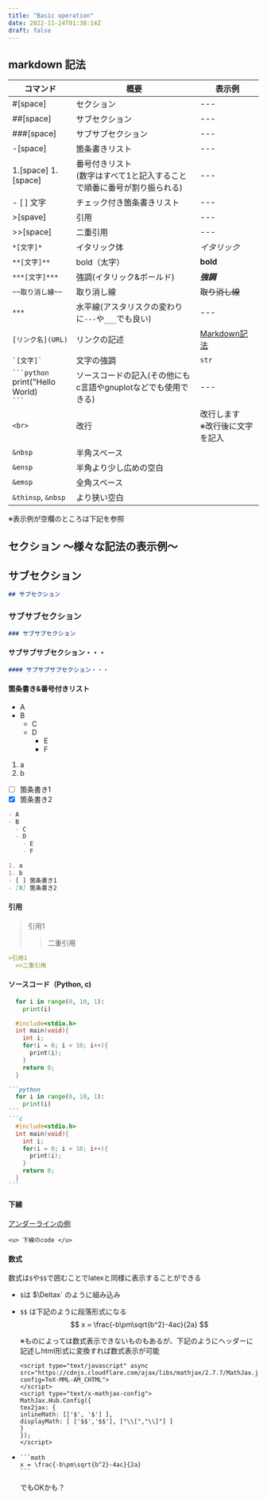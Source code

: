 ```yaml
---
title: "Basic operation"
date: 2022-11-24T01:38:14Z
draft: false
---
```


## markdown 記法
|コマンド|概要|表示例|
| --- | --- | --- |
|#[space]|セクション| --- |
|##[space]|サブセクション| --- |
|###[space]|サブサブセクション| --- |
|-[space]|箇条書きリスト| --- |
|1.[space] <bz>   1.[space]|番号付きリスト <br>(数字はすべて1と記入することで順番に番号が割り振られる)| --- |
|- [ ] 文字|チェック付き箇条書きリスト| --- |
|>[spave]|引用| --- |
|>>[space]|二重引用| --- |
|`*[文字]*`|イタリック体|*イタリック*|
|`**[文字]**`|bold（太字）|**bold**|
|`***[文字]***`|強調(イタリック&ボールド)|***強調***|
|`~~取り消し線~~`|取り消し線|~~取り消し線~~|
|`***`|水平線(アスタリスクの変わりに`---`や`___`でも良い)| --- |
|`[リンク名](URL)`|リンクの記述| [Markdown記法](https://qiita.com/tbpgr/items/989c6badefff69377da7)|
|`` `[文字]` ``|文字の強調|`str`|
|```` ```python ````<br>print("Hello World) <br>```` ``` ````|ソースコードの記入(その他にもc言語やgnuplotなどでも使用できる)| --- |
|`<br>`|改行|改行します<br>※改行後に文字を記入|
|`&nbsp`|半角スペース|
|`&ensp`|半角より少し広めの空白|
|`&emsp`|全角スペース|
|`&thinsp`, `&nbsp`|より狭い空白|
  
※表示例が空欄のところは下記を参照


## セクション 〜様々な記法の表示例〜
## サブセクション
```markdown
## サブセクション
```

### サブサブセクション
```markdown
### サブサブセクション
```

#### サブサブサブセクション・・・
```markdown
#### サブサブサブセクション・・・
```

#### 箇条書き&番号付きリスト
- A
- B
  - C
  - D
    - E
    - F

1. a
1. b
- [ ] 箇条書き1
- [X] 箇条書き2

```markdown
- A
- B
  - C
  - D
    - E
    - F

1. a
1. b
- [ ] 箇条書き1
- [X] 箇条書き2
```



#### 引用
>引用1
  >>二重引用

```markdown
>引用1
  >>二重引用
```

#### ソースコード（Python, c)
```python
  for i in range(0, 10, 1):
    print(i)
```
```c
  #include<stdio.h>
  int main(void){
    int i;
    for(i = 0; i < 10; i++){
      print(i);
    }
    return 0;
  }
```
```````markdown
```python
  for i in range(0, 10, 1):
    print(i)
```
```c
  #include<stdio.h>
  int main(void){
    int i;
    for(i = 0; i < 10; i++){
      print(i);
    }
    return 0;
  }
```
```````
                      

#### 下線

<u>アンダーラインの例</u>

```
<u> 下線のcode </u>
```

#### 数式

数式は`$`や`$$`で囲むことでlatexと同様に表示することができる
- `$`は $\Deltax` のように組み込み
- `$$` は下記のように段落形式になる
  $$ x = \frac{-b\pm\sqrt{b^2}-4ac}{2a} $$

  ※ものによっては数式表示できないものもあるが、下記のようにヘッダーに記述しhtml形式に変換すれば数式表示が可能
  ```
  <script type="text/javascript" async src="https://cdnjs.cloudflare.com/ajax/libs/mathjax/2.7.7/MathJax.js?config=TeX-MML-AM_CHTML">
  </script>
  <script type="text/x-mathjax-config">
  MathJax.Hub.Config({
  tex2jax: {
  inlineMath: [['$', '$'] ],
  displayMath: [ ['$$','$$'], ["\\[","\\]"] ]
  }
  });
  </script>
  ```


- ```` 
  ```math 
  x = \frac{-b\pm\sqrt{b^2}-4ac}{2a}
  ``` 
  ````
  でもOKかも？
